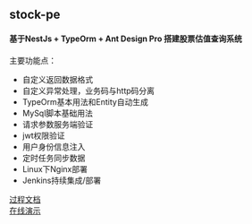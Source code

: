 ## stock-pe
#### 基于NestJs + TypeOrm + Ant Design Pro 搭建股票估值查询系统

主要功能点：
* 自定义返回数据格式
* 自定义异常处理，业务码与http码分离
* TypeOrm基本用法和Entity自动生成
* MySql脚本基础用法
* 请求参数服务端验证
* jwt权限验证
* 用户身份信息注入
* 定时任务同步数据
* Linux下Nginx部署
* Jenkins持续集成/部署


[过程文档](https://juejin.cn/post/6944181120304939045)  
[在线演示](https://web.loveeveryday.cn/stock-web/welcome) 
